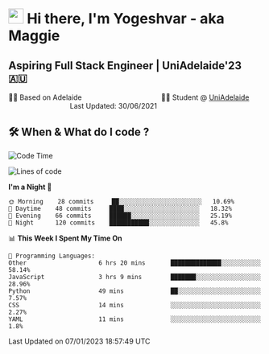<h1><img src="https://emojis.slackmojis.com/emojis/images/1531849430/4246/blob-sunglasses.gif?1531849430" width="30"/> Hi there, I'm Yogeshvar - aka Maggie</h1>

## Aspiring Full Stack Engineer | UniAdelaide'23 🇦🇺  
🏂🏻  Based on Adelaide &nbsp;&nbsp;&nbsp;&nbsp;&nbsp;&nbsp;&nbsp;&nbsp;&nbsp;&nbsp;&nbsp;&nbsp;&nbsp;&nbsp;&nbsp;&nbsp;&nbsp;&nbsp;&nbsp;&nbsp;&nbsp;&nbsp;&nbsp;&nbsp;&nbsp;&nbsp;&nbsp;&nbsp;&nbsp;&nbsp;&nbsp;&nbsp;&nbsp;&nbsp;&nbsp;&nbsp;&nbsp;&nbsp;&nbsp;👨‍💻 Student @ [UniAdelaide](https://www.adelaide.edu.au)   &nbsp;&nbsp;&nbsp;&nbsp;&nbsp;&nbsp;&nbsp;&nbsp;&nbsp;&nbsp;&nbsp;&nbsp;&nbsp;&nbsp;&nbsp;&nbsp;&nbsp;&nbsp;&nbsp;&nbsp;&nbsp;&nbsp;&nbsp;&nbsp;&nbsp;&nbsp;&nbsp;&nbsp;&nbsp;&nbsp;&nbsp;Last Updated: 30/06/2021

## 🛠 When & What do I code ?  

<!--START_SECTION:waka-->
![Code Time](http://img.shields.io/badge/Code%20Time-1%2C890%20hrs%2030%20mins-blue)

![Lines of code](https://img.shields.io/badge/From%20Hello%20World%20I%27ve%20Written-2%20Million%20lines%20of%20code-blue)

**I'm a Night 🦉** 

```text
🌞 Morning    28 commits     ██░░░░░░░░░░░░░░░░░░░░░░░   10.69% 
🌆 Daytime    48 commits     ████░░░░░░░░░░░░░░░░░░░░░   18.32% 
🌃 Evening    66 commits     ██████░░░░░░░░░░░░░░░░░░░   25.19% 
🌙 Night      120 commits    ███████████░░░░░░░░░░░░░░   45.8%

```


📊 **This Week I Spent My Time On** 

```text
💬 Programming Languages: 
Other                    6 hrs 20 mins       ██████████████░░░░░░░░░░░   58.14% 
JavaScript               3 hrs 9 mins        ███████░░░░░░░░░░░░░░░░░░   28.96% 
Python                   49 mins             ██░░░░░░░░░░░░░░░░░░░░░░░   7.57% 
CSS                      14 mins             ░░░░░░░░░░░░░░░░░░░░░░░░░   2.27% 
YAML                     11 mins             ░░░░░░░░░░░░░░░░░░░░░░░░░   1.8%

```


 Last Updated on 07/01/2023 18:57:49 UTC
<!--END_SECTION:waka-->
